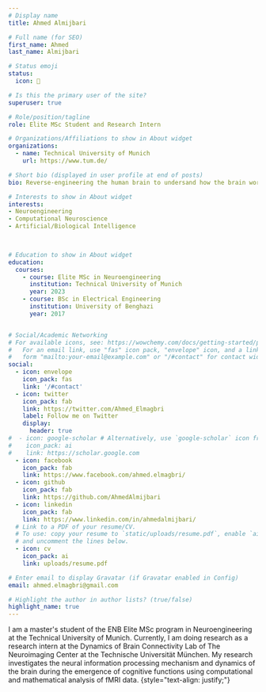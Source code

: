 ```yaml
---
# Display name
title: Ahmed Almijbari

# Full name (for SEO)
first_name: Ahmed
last_name: Almijbari

# Status emoji
status:
  icon: 🧠

# Is this the primary user of the site?
superuser: true

# Role/position/tagline
role: Elite MSc Student and Research Intern

# Organizations/Affiliations to show in About widget
organizations:
  - name: Technical University of Munich
    url: https://www.tum.de/

# Short bio (displayed in user profile at end of posts)
bio: Reverse-engineering the human brain to undersand how the brain works, build robust intelligent systems, and use these technologies to help people with disabilities.

# Interests to show in About widget
interests:
- Neuroengineering
- Computational Neuroscience
- Artificial/Biological Intelligence

 

# Education to show in About widget
education:
  courses:
    - course: Elite MSc in Neuroengineering
      institution: Technical University of Munich
      year: 2023
    - course: BSc in Electrical Engineering
      institution: University of Benghazi
      year: 2017


# Social/Academic Networking
# For available icons, see: https://wowchemy.com/docs/getting-started/page-builder/#icons
#   For an email link, use "fas" icon pack, "envelope" icon, and a link in the
#   form "mailto:your-email@example.com" or "/#contact" for contact widget.
social:
  - icon: envelope
    icon_pack: fas
    link: '/#contact'
  - icon: twitter
    icon_pack: fab
    link: https://twitter.com/Ahmed_Elmagbri
    label: Follow me on Twitter
    display:
      header: true
#  - icon: google-scholar # Alternatively, use `google-scholar` icon from `ai` icon pack
#    icon_pack: ai
#    link: https://scholar.google.com
  - icon: facebook
    icon_pack: fab
    link: https://www.facebook.com/ahmed.elmagbri/
  - icon: github
    icon_pack: fab
    link: https://github.com/AhmedAlmijbari
  - icon: linkedin
    icon_pack: fab
    link: https://www.linkedin.com/in/ahmedalmijbari/
  # Link to a PDF of your resume/CV.
  # To use: copy your resume to `static/uploads/resume.pdf`, enable `ai` icons in `params.yaml`,
  # and uncomment the lines below.
  - icon: cv
    icon_pack: ai
    link: uploads/resume.pdf

# Enter email to display Gravatar (if Gravatar enabled in Config)
email: ahmed.elmagbri@gmail.com

# Highlight the author in author lists? (true/false)
highlight_name: true
---
```


I am a master's student of the ENB Elite MSc program in Neuroengineering at the Technical University of Munich. Currently, I am doing research as a research intern at the Dynamics of Brain Connectivity Lab of The Neuroimaging Center at the Technische Universität München. My research investigates the neural information processing mechanism and dynamics of the brain during the emergence of cognitive functions using computational and mathematical analysis of fMRI data.
{style="text-align: justify;"}
